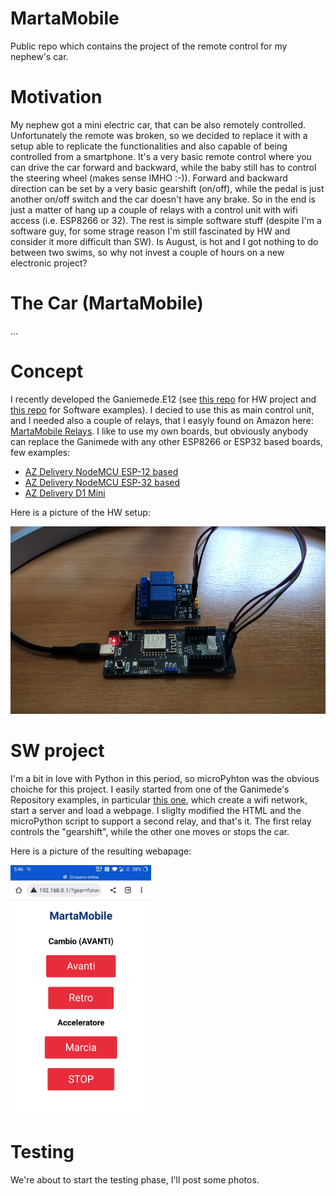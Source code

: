 # MartaMobile
Public repo which contains the project of the remote control for my nephew's car.

# Motivation
My nephew got a mini electric car, that can be also remotely controlled. Unfortunately the remote was broken, so we decided to replace it with a setup able to replicate the functionalities and also capable of being controlled from a smartphone. It's a very basic remote control where you can drive the car forward and backward, while the baby still has to control the steering wheel (makes sense IMHO :-)). Forward and backward direction can be set by a very basic gearshift (on/off), while the pedal is just another on/off switch and the car doesn't have any brake. So in the end is just a matter of hang up a couple of relays with a control unit with wifi access (i.e. ESP8266 or 32). The rest is simple software stuff (despite I'm a software guy, for some strage reason I'm still fascinated by HW and consider it more difficult than SW). Is August, is hot and I got nothing to do between two swims, so why not invest a couple of hours on a new electronic project?

# The Car (MartaMobile)
...

# Concept
I recently developed the Ganiemede.E12 (see [this repo](https://github.com/ffich/Ganimede.E12_HW) for HW project and [this repo](https://github.com/ffich/Ganimede) for Software examples). I decied to use this as main control unit, and I needed also a couple of relays, that I easyly found on Amazon here: [MartaMobile Relays](https://www.amazon.it/gp/product/B0796SD7NX/ref=ppx_yo_dt_b_asin_image_o07_s00?ie=UTF8&psc=1). I like to use my own boards, but obviously anybody can replace the Ganimede with any other ESP8266 or ESP32 based boards, few examples:

- [AZ Delivery NodeMCU ESP-12 based](https://www.amazon.it/AZDelivery-NodeMCU-esp8266-esp-12e-gratuito/dp/B074Q2WM1Y/ref=sr_1_13?keywords=esp12&qid=1659974572&sr=8-13)
- [AZ Delivery NodeMCU ESP-32 based](https://www.amazon.it/dp/B071P98VTG/ref=sspa_dk_detail_1?psc=1&pd_rd_i=B071P98VTG&pd_rd_w=Fyefa&content-id=amzn1.sym.12d48e73-d66e-43c0-86ee-3b0c51a58638&pf_rd_p=12d48e73-d66e-43c0-86ee-3b0c51a58638&pf_rd_r=1V0RAX2C7QM50D388AQ8&pd_rd_wg=VqMN0&pd_rd_r=d9290fb6-9ad5-487d-bb0d-7a158a749a9c&s=industrial&sp_csd=d2lkZ2V0TmFtZT1zcF9kZXRhaWw&smid=A1X7QLRQH87QA3&spLa=ZW5jcnlwdGVkUXVhbGlmaWVyPUExWTVHQkxHT1hNMlVBJmVuY3J5cHRlZElkPUEwMjg0NDM5MzU3TUZXVDQwNkJYSiZlbmNyeXB0ZWRBZElkPUEwNTYzODg1MVk3RTA2WkdVOTg3RiZ3aWRnZXROYW1lPXNwX2RldGFpbCZhY3Rpb249Y2xpY2tSZWRpcmVjdCZkb05vdExvZ0NsaWNrPXRydWU=)
- [AZ Delivery D1 Mini](https://www.amazon.it/AZDelivery-D1-ESP8266-12E-gratuito-compatibile/dp/B01N9RXGHY/ref=pd_day0fbt_img_sccl_1/261-2056999-4152023?pd_rd_w=FEfNE&content-id=amzn1.sym.dff01a47-6d77-42b3-876e-ee53b37a92df&pf_rd_p=dff01a47-6d77-42b3-876e-ee53b37a92df&pf_rd_r=7ENAHT5VF8V5AWYKC005&pd_rd_wg=oEk6B&pd_rd_r=3f83d655-a634-436b-9ca2-9a3cd1082bc1&pd_rd_i=B0754N794H&th=1)

Here is a picture of the HW setup:


<img src="Images/HW_Setup.jpg" height="300">

# SW project
I'm a bit in love with Python in this period, so microPyhton was the obvious choiche for this project. I easily started from one of the Ganimede's Repository examples, in particular [this one](https://github.com/ffich/Ganimede/tree/main/10_Python/040_Wireless/10_ApWebserver), which create a wifi network, start a server and load a webpage. I sliglty modified the HTML and the microPython script to support a second relay, and that's it. The first relay controls the "gearshift", while the other one moves or stops the car. 

Here is a picture of the resulting webapage:


<img src="Images/SW.jpg" height="400">

# Testing
We're about to start the testing phase, I'll post some photos.
